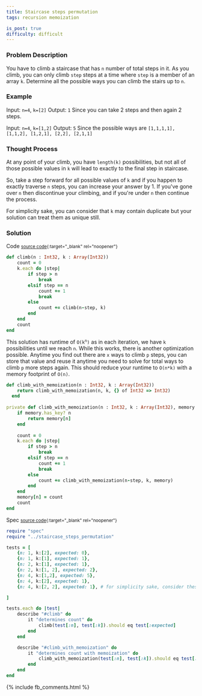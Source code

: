 ```yaml
---
title: Staircase steps permutation
tags: recursion memoization

is_post: true
difficulty: difficult
---
```


### Problem Description

You have to climb a staircase that has `n` number of total steps in it. As you climb, you can only climb `step` steps at a time where `step` is a member of an array `k`. Determine all the possible ways you can climb the stairs up to `n`.

### Example

Input: `n=4`, `k=[2]`
Output: `1` Since you can take 2 steps and then again 2 steps.

Input: `n=4`, `k=[1,2]`
Output: `5` Since the possible ways are `[1,1,1,1], [1,1,2], [1,2,1], [2,2], [2,1,1]`

### Thought Process

At any point of your climb, you have `length(k)` possibilities, but not all of those possible values in `k` will lead to exactly to the final step in staircase. 

So, take a step forward for all possible values of `k` and if you happen to exactly traverse `n` steps, you can increase your answer by 1. If you've gone over `n` then discontinue your climbing, and if you're under `n` then continue the process.

For simplicity sake, you can consider that `k` may contain duplicate but your solution can treat them as unique still.


### Solution
Code
<small>[source code](https://github.com/algos-with-crystal/algos-with-crystal.github.io/blob/master/lib/staircase_steps_permutation.cr#L1){:target="_blank" rel="noopener"}</small>


```ruby
def climb(n : Int32, k : Array(Int32))
    count = 0
    k.each do |step|
        if step > n
            break
        elsif step == n
            count += 1
            break
        else
            count += climb(n-step, k)
        end 
    end
    count
end
```

This solution has runtime of <code>O(k<sup>n</sup>)</code> as in each iteration, we have `k` possibilities until we reach `n`.
While this works, there is another optimization possible. Anytime you find out there are `x` ways to climb `p` steps, you can store that value and reuse it anytime you need to solve for total ways to climb `p` more steps again. This should reduce your runtime to `O(n*k)` with a memory footprint of `O(n)`.

```ruby
def climb_with_memoization(n : Int32, k : Array(Int32))
    return climb_with_memoization(n, k, {} of Int32 => Int32)
  end
  
private def climb_with_memoization(n : Int32, k : Array(Int32), memory : Hash(Int32, Int32))
    if memory.has_key? n
        return memory[n]
    end
  
    count = 0
    k.each do |step|
        if step > n
            break
        elsif step == n
            count += 1
            break
        else
            count += climb_with_memoization(n-step, k, memory)
        end 
    end
    memory[n] = count
    count
end
```

Spec 
<small>[source code](https://github.com/algos-with-crystal/algos-with-crystal.github.io/blob/master/lib/spec/staircase_steps_permutation_spec.cr#L17){:target="_blank" rel="noopener"}</small>


```ruby
require "spec"
require "../staircase_steps_permutation"

tests = [
    {n: 1, k:[2], expected: 0},
    {n: 1, k:[1], expected: 1},
    {n: 2, k:[1], expected: 1},
    {n: 2, k:[1, 2], expected: 2},
    {n: 4, k:[1,2], expected: 5},
    {n: 4, k:[2], expected: 1},
    {n: 4, k:[2, 2], expected: 1}, # for simplicity sake, consider these unique

]

tests.each do |test|
    describe "#climb" do
        it "determines count" do
            climb(test[:n], test[:k]).should eq test[:expected]
        end
    end

    describe "#climb_with_memoization" do
        it "determines count with memoization" do
            climb_with_memoization(test[:n], test[:k]).should eq test[:expected]
        end
    end
end
```

{% include  fb_comments.html %}